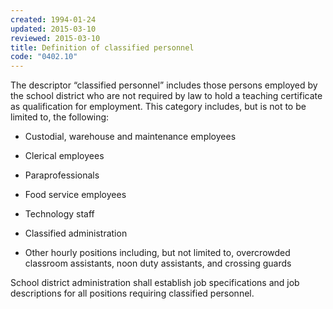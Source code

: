 ```yaml
---
created: 1994-01-24
updated: 2015-03-10
reviewed: 2015-03-10
title: Definition of classified personnel
code: "0402.10"
---
```


The descriptor “classified personnel” includes those persons employed by the school district who are not required by law to hold a teaching certificate as qualification for employment. This category includes, but is not to be limited to, the following:

- Custodial, warehouse and maintenance employees

- Clerical employees

- Paraprofessionals

- Food service employees

- Technology staff

- Classified administration

- Other hourly positions including, but not limited to, overcrowded classroom assistants, noon duty assistants, and crossing guards

School district administration shall establish job specifications and job descriptions for all positions requiring classified personnel.
